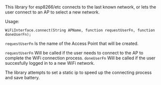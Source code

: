This library for esp8266/etc connects to the last known network, or lets the user connect to an AP to select a new network. 

Usage:
```
WiFiInterface.connect(String APName, function requestUserFn, function doneUserFn);
```

`requestUserFn` Is the name of the Access Point that will be created.

`requestUserFn` Will be called if the user needs to connect to the AP to complete the WiFi connection process.
`doneUserFn` Will be called if the user succesfully logged in to a new WiFi network.

The library attempts to set a static ip to speed up the connecting process and save battery.
